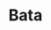 ---
title: "Bata"
url: /karachi/bata-w2pw-g66-sir-syed-ahmed-rd-block-h-north-nazimabad-town/
shop: shoes
---